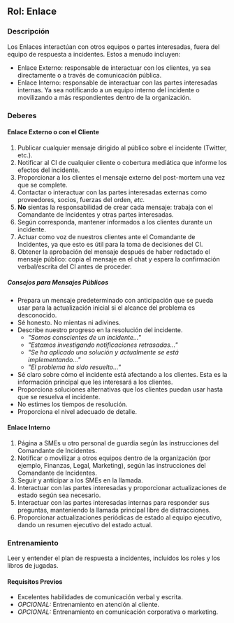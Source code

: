 ## Rol: Enlace

### Descripción

Los Enlaces interactúan con otros equipos o partes interesadas, fuera del equipo de respuesta a incidentes. Estos a menudo incluyen:

* Enlace Externo: responsable de interactuar con los clientes, ya sea directamente o a través de comunicación pública.
* Enlace Interno: responsable de interactuar con las partes interesadas internas. Ya sea notificando a un equipo interno del incidente o movilizando a más respondientes dentro de la organización.

### Deberes

#### Enlace Externo o con el Cliente

1. Publicar cualquier mensaje dirigido al público sobre el incidente (Twitter, etc.).
2. Notificar al CI de cualquier cliente o cobertura mediática que informe los efectos del incidente.
3. Proporcionar a los clientes el mensaje externo del post-mortem una vez que se complete.
4. Contactar o interactuar con las partes interesadas externas como proveedores, socios, fuerzas del orden, _etc._
5. **No** sientas la responsabilidad de crear cada mensaje: trabaja con el Comandante de Incidentes y otras partes interesadas.
6. Según corresponda, mantener informados a los clientes durante un incidente.
7. Actuar como voz de nuestros clientes ante el Comandante de Incidentes, ya que esto es útil para la toma de decisiones del CI.
8. Obtener la aprobación del mensaje después de haber redactado el mensaje público: copia el mensaje en el chat y espera la confirmación verbal/escrita del CI antes de proceder.

##### Consejos para Mensajes Públicos

* Prepara un mensaje predeterminado con anticipación que se pueda usar para la actualización inicial si el alcance del problema es desconocido.
* Sé honesto. No mientas ni adivines.
* Describe nuestro progreso en la resolución del incidente.
  * _"Somos conscientes de un incidente..."_
  * _"Estamos investigando notificaciones retrasadas..."_
  * _"Se ha aplicado una solución y actualmente se está implementando..."_
  * _"El problema ha sido resuelto..."_
* Sé claro sobre cómo el incidente está afectando a los clientes. Esta es la información principal que les interesará a los clientes.
* Proporciona soluciones alternativas que los clientes puedan usar hasta que se resuelva el incidente.
* No estimes los tiempos de resolución.
* Proporciona el nivel adecuado de detalle.

#### Enlace Interno

1. Página a SMEs u otro personal de guardia según las instrucciones del Comandante de Incidentes.
2. Notificar o movilizar a otros equipos dentro de la organización (por ejemplo, Finanzas, Legal, Marketing), según las instrucciones del Comandante de Incidentes.
3. Seguir y anticipar a los SMEs en la llamada.
4. Interactuar con las partes interesadas y proporcionar actualizaciones de estado según sea necesario.
5. Interactuar con las partes interesadas internas para responder sus preguntas, manteniendo la llamada principal libre de distracciones.
6. Proporcionar actualizaciones periódicas de estado al equipo ejecutivo, dando un resumen ejecutivo del estado actual.

### Entrenamiento

Leer y entender el plan de respuesta a incidentes, incluidos los roles y los libros de jugadas.

#### Requisitos Previos

* Excelentes habilidades de comunicación verbal y escrita.
* _OPCIONAL:_ Entrenamiento en atención al cliente.
* _OPCIONAL:_ Entrenamiento en comunicación corporativa o marketing.
